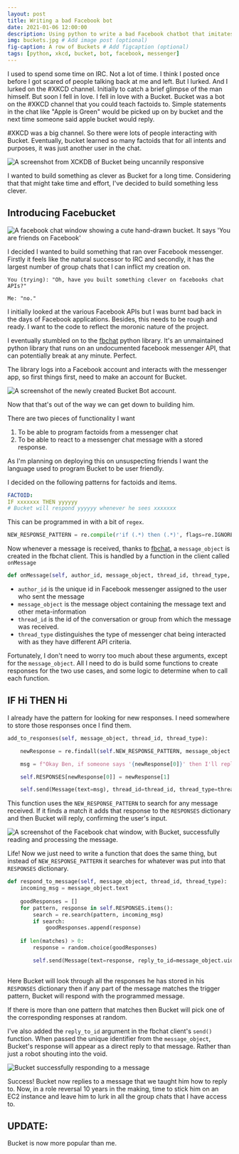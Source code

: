 ```yaml
---
layout: post
title: Writing a bad Facebook bot
date: 2021-01-06 12:00:00
description: Using python to write a bad Facebook chatbot that imitates a better IRC chatbot # Add post description (optional)
img: buckets.jpg # Add image post (optional)
fig-caption: A row of Buckets # Add figcaption (optional)
tags: [python, xkcd, bucket, bot, facebook, messenger]
---
```


I used to spend some time on IRC. Not a lot of time. I think I posted once before I got scared of people talking back at me and left. But I lurked. And I lurked on the #XKCD channel. Initially to catch a brief glimpse of the man himself. But soon I fell in love. I fell in love with a Bucket. Bucket was a bot on the #XKCD channel that you could teach factoids to. Simple statements in the chat like "Apple is Green" would be picked up on by bucket and the next time someone said apple bucket would reply. 

#XKCD was a big channel. So there were lots of people interacting with Bucket. Eventually, bucket learned so many factoids that for all intents and purposes, it was just another user in the chat. 

![A screenshot from XCKDB of Bucket being uncannily responsive](../assets/img/facebucket/bucket1.png)

I wanted to build something as clever as Bucket for a long time. Considering that that might take time and effort, I've decided to build something less clever.

## Introducing Facebucket

![A facebook chat window showing a cute hand-drawn bucket. It says 'You are friends on Facebook'](../assets/img/facebucket/facebucket1.png)

I decided I wanted to build something that ran over Facebook messenger. Firstly it feels like the natural successor to IRC and secondly, it has the largest number of group chats that I can inflict my creation on. 

```
You (trying): "Oh, have you built something clever on facebooks chat APIs?"

Me: "no."
```
I initially looked at the various Facebook APIs but I was burnt bad back in the days of Facebook applications. Besides, this needs to be rough and ready. I want to the code to reflect the moronic nature of the project. 

I eventually stumbled on to the [fbchat](https://github.com/fbchat-dev/fbchat) python library. It's an unmaintained python library that runs on an undocumented facebook messenger API, that can potentially break at any minute. Perfect. 

The library logs into a Facebook account and interacts with the messenger app, so first things first, need to make an account for Bucket. 

![A screenshot of the newly created Bucket Bot account.](../assets/img/facebucket/facebuckethome.png)

Now that that's out of the way we can get down to building him. 

There are two pieces of functionality I want
1. To be able to program factoids from a messenger chat 
2. To be able to react to a messenger chat message with a stored response.

As I'm planning on deploying this on unsuspecting friends I want the language used to program Bucket to be user friendly. 

I decided on the following patterns for factoids and items. 

```yml
FACTOID:
IF xxxxxxx THEN yyyyyy
# Bucket will respond yyyyyy whenever he sees xxxxxxx
```

This can be programmed in with a bit of `regex`. 

```python
NEW_RESPONSE_PATTERN = re.compile(r'if (.*) then (.*)', flags=re.IGNORECASE+re.DOTALL)
```
Now whenever a message is received, thanks to [fbchat](https://github.com/fbchat-dev/fbchat), a `message_object` is created in the fbchat client. This is handled by a function in the client called `onMessage`

```python
def onMessage(self, author_id, message_object, thread_id, thread_type, **kwargs):
```
* `author_id` is the unique id in Facebook messenger assigned to the user who sent the message
* `message_object` is the message object containing the message text and other meta-information 
* `thread_id` is the id of the conversation or group from which the message was received. 
* `thread_type` distinguishes the type of messenger chat being interacted with as they have different API criteria. 

Fortunately, I don't need to worry too much about these arguments, except for the `message_object`. All I need to do is build some functions to create responses for the two use cases, and some logic to determine when to call each function. 

## IF Hi THEN Hi

I already have the pattern for looking for new responses. I need somewhere to store those responses once I find them. 

```python
add_to_responses(self, message_object, thread_id, thread_type):

    newResponse = re.findall(self.NEW_RESPONSE_PATTERN, message_object.text)[0]

    msg = f"Okay Ben, if someone says '{newResponse[0]}' then I'll reply '{newResponse[1]}'."

    self.RESPONSES[newResponse[0]] = newResponse[1]

    self.send(Message(text=msg), thread_id=thread_id, thread_type=thread_type)
```
This function uses the `NEW_RESPONSE_PATTERN` to search for any message received. If it finds a match it adds that response to the `RESPONSES` dictionary and then Bucket will reply, confirming the user's input.  

![A screenshot of the Facebook chat window, with Bucket, successfully reading and processing the message.](../assets/img/facebucket/ifhithenhi.png)
 
Life! Now we just need to write a function that does the same thing, but instead of `NEW_RESPONSE_PATTERN` it searches for whatever was put into that `RESPONSES` dictionary. 

```python
def respond_to_message(self, message_object, thread_id, thread_type):
    incoming_msg = message_object.text
        
    goodResponses = []
    for pattern, response in self.RESPONSES.items():
        search = re.search(pattern, incoming_msg)
        if search:
            goodResponses.append(response)
        
    if len(matches) > 0:
        response = random.choice(goodResponses)

        self.send(Message(text=response, reply_to_id=message_object.uid), thread_id=thread_id, thread_type=thread_type)
           
```
Here Bucket will look through all the responses he has stored in his `RESPONSES` dictionary then if any part of the message matches the trigger pattern, Bucket will respond with the programmed message. 

If there is more than one pattern that matches then Bucket will pick one of the corresponding responses at random. 

I've also added the `reply_to_id` argument in the fbchat client's `send()` function. When passed the unique identifier from the `message_object`, Bucket's response will appear as a direct reply to that message. Rather than just a robot shouting into the void. 

![Bucket successfully responding to a message](../assets/img/facebucket/success.png)

Success! Bucket now replies to a message that we taught him how to reply to. Now, in a role reversal 10 years in the making, time to stick him on an EC2 instance and leave him to lurk in all the group chats that I have access to.

## UPDATE:

Bucket is now more popular than me.
